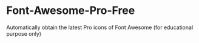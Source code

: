 # Font-Awesome-Pro-Free
Automatically obtain the latest Pro icons of Font Awesome (for educational purpose only)

<link rel="stylesheet" href="https://example.com/releases/v7.0.0/css/all.css">